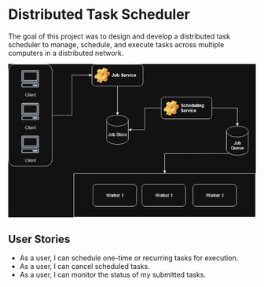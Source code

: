 # Distributed Task Scheduler

The goal of this project was to design and develop a distributed task scheduler to manage, schedule, and execute tasks across multiple computers in a distributed network.

![Architecture Diagram](./docs/djm_arch_diagram.drawio.png)

## User Stories

- As a user, I can schedule one-time or recurring tasks for execution.
- As a user, I can cancel scheduled tasks.
- As a user, I can monitor the status of my submitted tasks.
